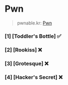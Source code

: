 # Pwn

>pwnable.kr: [Pwn](http://pwnable.kr/index.php)

### [1] [Toddler's Bottle] ✅

### [2] [Rookiss] ❌

### [3] [Grotesque] ❌

### [4] [Hacker's Secret] ❌


